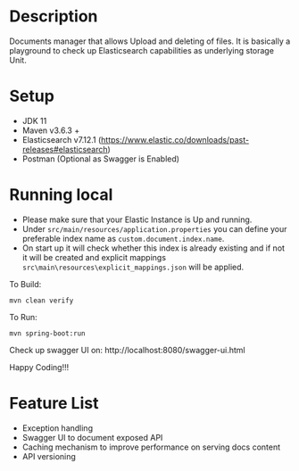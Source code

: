 # Description
Documents manager that allows Upload and deleting of files. It is basically a playground to check up Elasticsearch capabilities as underlying storage Unit.

# Setup
- JDK 11
- Maven v3.6.3 +  
- Elasticsearch v7.12.1 (https://www.elastic.co/downloads/past-releases#elasticsearch)
- Postman (Optional as Swagger is Enabled)

# Running local
 - Please make sure that your Elastic Instance is Up and running.
 - Under `src/main/resources/application.properties` you can define your preferable index name as `custom.document.index.name`. 
 - On start up it will check whether this index is already existing and if not it will be created and explicit mappings `src\main\resources\explicit_mappings.json` will be applied. 

To Build:
````
mvn clean verify
````
To Run:
````
mvn spring-boot:run
````
Check up swagger UI on: http://localhost:8080/swagger-ui.html

Happy Coding!!!

# Feature List
- Exception handling
- Swagger UI to document exposed API
- Caching mechanism to improve performance on serving docs content
- API versioning
